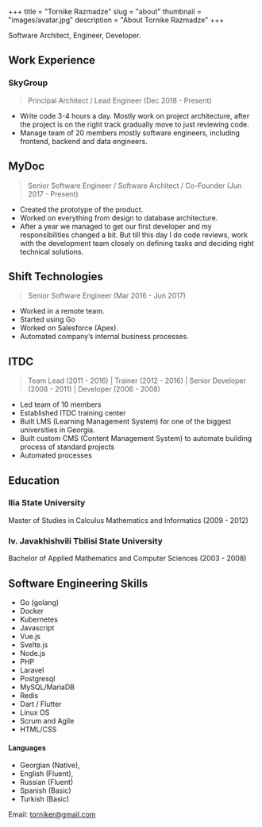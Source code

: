 +++
title = "Tornike Razmadze"
slug = "about"
thumbnail = "images/avatar.jpg"
description = "About Tornike Razmadze"
+++

Software Architect, Engineer, Developer. 

<!-- #### 20+ Years of Working Experience

> My first computer was IBM XT 286. I was seven when we got one. After that moment I wanted to know everything about computers. My father did some coding back then and I was sitting next to him watching all those strange combinations of "words" and symbols and I knew that I wanted to learn it. From that moment I am learning...

#### Wide Range of Projects

> I've Worked in several web development companies. Created couple custom made content management systems and worked with open source ones. Grown from working on simple projects by myself to being a team leader in the biggest web development company in Georgia.
 -->
## Work Experience

### SkyGroup
<!-- > SkyGroup manages digital currency casino brand http://fortunejack.com; FortuneJack was established in 2014 and nowadays represents one of the leading gaming brands in the industry of Bitcoin gaming across the Globe
#### Positions -->
> Principal Architect / Lead Engineer  (Dec 2018 - Present)

* Write code 3-4 hours a day. Mostly work on project architecture, after the project is on the right track gradually move to just reviewing code.
* Manage team of 20 members mostly software engineers, including frontend, backend and data engineers.

<!-- > I write code 3-4 hours a day. Mostly I work on project architecture, after the project is on the right tracks I gradually move to just reviewing code.

> I Manage team of 20 members mostly software engineers, including frontend, backend and data engineers.

> Things I've done / am doing:

> * Started using agile methodologies
> * Introduced Go as a primary development language
> * Implemented CI/CD on verity of projects
> * Introduced code reviews
> * Rewrote all code base on Go (golang)
> * Moved everything to Kubernetes -->

## MyDoc
<!-- > MyDoc.chat (https://mydoc.chat) is an Integrated Platform with Artificial Intelligence (AI) capabilities that enables patients to digitally communicate with Medical Doctors.
#### Position: -->
> Senior Software Engineer / Software Architect / Co-Founder (Jun 2017 - Present)

* Created the prototype of the product.
* Worked on everything from design to database architecture. 
* After a year we managed to get our first developer and my responsibilities changed a bit. But till this day I do code reviews, work with the development team closely on defining tasks and deciding right technical solutions.

<!-- > I've started this company with my friends.

> I've created the prototype of the product. I've worked on everything from design to database architecture. I had to make all the technical decision.

> After a year we managed to get first developer and my responsibilities changed a bit. But till this day I do code reviews, work with development team closely on defining task and deciding right technical solutions.
 -->
## Shift Technologies
<!-- > Shift (https://shift.com) uses the power of technology to help users buy and sell cars
#### Position: -->
> Senior Software Engineer (Mar 2016 - Jun 2017)

* Worked in a remote team.
* Started using Go
* Worked on Salesforce (Apex).
* Automated company’s internal business processes.
<!-- 
> At Shift I worked in a remote team (from Georgia). I started using Go and learned a lot. I also worked on Salesforce (Apex). My Responsibilities included: Automation of company’s internal business processes, Code Review.
 -->
## ITDC
<!-- > ITDC (http://itdc.ge) is a group of professional programmers, designers, and IT experts. ITDC works on the IT market since 2001 and is specialized on three main sectors.

* Development of corporate websites, informational portals and online markets, their hosting, technical support, advancement, and promotion;
* Development of informational systems and special software products in order to simplify or automate various business processes;
* IT consulting – planning, management, and audition of various types and difficulties of IT projects. Elaboration of IT development strategy formations and recommendations.

#### Positions -->
> Team Lead (2011 - 2016) | Trainer (2012 - 2016) | Senior Developer (2008 - 2011) | Developer (2006 - 2008)
* Led team of 10 members
* Established ITDC training center
* Built LMS (Learning Management System) for one of the biggest universities in Georgia. 
* Built custom CMS (Content Management System) to automate building process of standard projects
* Automated processes

<!-- 
> As you can see I've spent 10 years working at ITDC. When I started team was just 5-6 people (including founders). In 10 years company had grown to have more than 60 employees and I consider myself as one of the key employees who help the company grow.

> At ITDC we had lots of different types of web projects, starting from a small blog up to portal for the parliament of Georgia, or all the websites of embassies of Georgia in different countries.

> We've build LMS (Learning Management System) for one of the biggest universities in Georgia. This project was a big step for me at the time (2007-2008). I did not have experience of managing and developing such system and I learned a lot.

> We had two major development departments in the company. One of them was lead by me. We mostly worked on external projects and provided with different solutions for different problems. We built CMS for our needs. At first it was built on CodeIgniter framework, but after Laravel gained some traction we moved to Laravel.

> In ITDC I did lots of experiments, I've tried different tools and techniques, some of them were successful some were not, but either way I learned a lot.

> Here I started to sharing the knowledge by establishing ITDC Training Center and it was one of our major sources for finding new developers. The idea and the execution of the training center was mine and it was quite successful.
 -->
<!-- ## GeoDNA
> Designated National Agency (http://oceandna.ge) operates within the Centre of Relations with UNESCO of the Ivane Javakhishvili Tbilisi State University.

#### Position
* Data Manager / Programmer / Server Admin (2006 - 2022)

> Here we are involved in several international projects, such as: SeaDataNet, EMODNET, PERSEUS etc.

> Most of projects aim to gather and disseminate oceanographic data. GeoDNA's missions are to collect, acquire, process, store and disseminate the marine data and metadata sampled by Georgian institutes and agencies, as well as to provide graduate level education in marine sciences.

> As a key technical person most of data processing, storing, formating and dissemination of marine data and metadata is my responsibility.
 -->
## Education

### Ilia State University
Master of Studies in Calculus Mathematics and Informatics (2009 - 2012)

### Iv. Javakhishvili Tbilisi State University
Bachelor of Applied Mathematics and Computer Sciences (2003 - 2008)

## Software Engineering Skills

* Go (golang)
* Docker
* Kubernetes
* Javascript
* Vue.js
* Svelte.js
* Node.js
* PHP
* Laravel
* Postgresql
* MySQL/MariaDB
* Redis
* Dart / Flutter
* Linux OS
* Scrum and Agile
* HTML/CSS
<!-- 
> Go (golang),
> Docker,
> Kubernetes,
> JavaScript,
> Vue.js,
> Svelte,
> Node.js,
> PHP,
> Laravel,
> CodeIgniter,
> SQL,
> NoSQL,
> HTML / CSS,
> SASS / LESS -->

#### Languages

* Georgian (Native),
* English (Fluent),
* Russian (Fluent)
* Spanish (Basic)
* Turkish (Basic)



Email: torniker@gmail.com